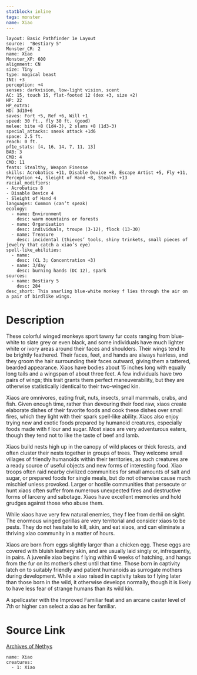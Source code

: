 ```yaml
---
statblock: inline
tags: monster
name: Xiao
---
```

```statblock
layout: Basic Pathfinder 1e Layout
source:  "Bestiary 5"
Monster_CR: 2
name: Xiao
Monster_XP: 600
alignment: CN
size: Tiny
type: magical beast
INI: +3
perception: +4
senses: darkvision, low-light vision, scent
AC: 15, touch 15, flat-footed 12 (dex +3, size +2)
HP: 22
HP_extra: 
HD: 3d10+6
saves: Fort +5, Ref +6, Will +1
speed: 30 ft., fly 30 ft. (good)
melee: bite +8 (1d4-3), 2 slams +8 (1d3-3)
special_attacks: sneak attack +1d6
space: 2.5 ft.
reach: 0 ft.
pf1e_stats: [4, 16, 14, 7, 11, 13]
BAB: 3
CMB: 4
CMD: 11
feats: Stealthy, Weapon Finesse
skills: Acrobatics +11, Disable Device +8, Escape Artist +5, Fly +11, Perception +4, Sleight of Hand +8, Stealth +13
racial_modifiers:
- Acrobatics 8
- Disable Device 4
- Sleight of Hand 4
languages: Common (can’t speak)
ecology:
  - name: Environment
    desc: warm mountains or forests
  - name: Organisation
    desc: individuals, troupe (3-12), flock (13-30)
  - name: Treasure
    desc: incidental (thieves’ tools, shiny trinkets, small pieces of jewelry that catch a xiao’s eye)
spell-like_abilities:
  - name:
    desc: (CL 3; Concentration +3)
  - name: 3/day
    desc: burning hands (DC 12), spark
sources:
  - name: Bestiary 5
    desc: 284
desc_short: This snarling blue-white monkey f lies through the air on a pair of birdlike wings.
```
# Description
These colorful winged monkeys sport tawny fur coats ranging from blue-white to slate grey or even black, and some individuals have much lighter white or ivory areas around their faces and shoulders. Their wings tend to be brightly feathered. Their faces, feet, and hands are always hairless, and they groom the hair surrounding their faces outward, giving them a tattered, bearded appearance. Xiaos have bodies about 15 inches long with equally long tails and a wingspan of about three feet. A few individuals have two pairs of wings; this trait grants them perfect maneuverability, but they are otherwise statistically identical to their two-winged kin.

 Xiaos are omnivores, eating fruit, nuts, insects, small mammals, crabs, and fish. Given enough time, rather than devouring their food raw, xiaos create elaborate dishes of their favorite foods and cook these dishes over small fires, which they light with their spark spell-like ability. Xiaos also enjoy trying new and exotic foods prepared by humanoid creatures, especially foods made with f lour and sugar. Most xiaos are very adventurous eaters, though they tend not to like the taste of beef and lamb.

 Xiaos build nests high up in the canopy of wild places or thick forests, and often cluster their nests together in groups of trees. They welcome small villages of friendly humanoids within their territories, as such creatures are a ready source of useful objects and new forms of interesting food. Xiao troops often raid nearby civilized communities for small amounts of salt and sugar, or prepared foods for single meals, but do not otherwise cause much mischief unless provoked. Larger or hostile communities that persecute or hunt xiaos often suffer from numerous unexpected fires and destructive forms of larceny and sabotage. Xiaos have excellent memories and hold grudges against those who abuse them.

 While xiaos have very few natural enemies, they f lee from derhii on sight. The enormous winged gorillas are very territorial and consider xiaos to be pests. They do not hesitate to kill, skin, and eat xiaos, and can eliminate a thriving xiao community in a matter of hours.

 Xiaos are born from eggs slightly larger than a chicken egg. These eggs are covered with bluish leathery skin, and are usually laid singly or, infrequently, in pairs. A juvenile xiao begins f lying within 6 weeks of hatching, and hangs from the fur on its mother’s chest until that time. Those born in captivity latch on to suitably friendly and patient humanoids as surrogate mothers during development. While a xiao raised in captivity takes to f lying later than those born in the wild, it otherwise develops normally, though it is likely to have less fear of strange humans than its wild kin.

 A spellcaster with the Improved Familiar feat and an arcane caster level of 7th or higher can select a xiao as her familiar.
# Source Link
[Archives of Nethys](https://aonprd.com/MonsterDisplay.aspx?ItemName=Xiao)
```encounter-table
name: Xiao
creatures:
  - 1: Xiao
```

